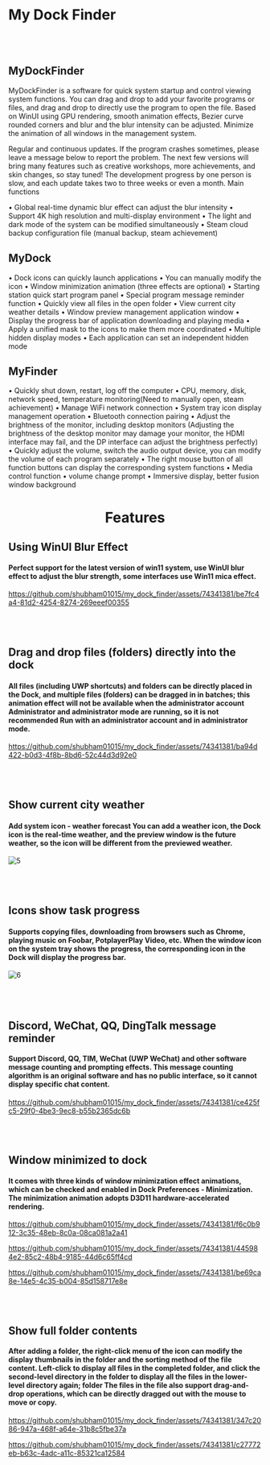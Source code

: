 
<h1 aalign="center">
        My Dock Finder</h1>
<br></br>

<h2>MyDockFinder</h2>
MyDockFinder is a software for quick system startup and control viewing system functions. You can drag and drop to add your favorite programs or files, and drag and drop to directly use the program to open the file. Based on WinUI using GPU rendering, smooth animation effects, Bezier curve rounded corners and blur and the blur intensity can be adjusted. Minimize the animation of all windows in the management system.

Regular and continuous updates. If the program crashes sometimes, please leave a message below to report the problem. The next few versions will bring many features such as creative workshops, more achievements, and skin changes, so stay tuned!
The development progress by one person is slow, and each update takes two to three weeks or even a month.
Main functions

• Global real-time dynamic blur effect can adjust the blur intensity
• Support 4K high resolution and multi-display environment
• The light and dark mode of the system can be modified simultaneously
• Steam cloud backup configuration file (manual backup, steam achievement)

<h2>MyDock</h2>
• Dock icons can quickly launch applications
• You can manually modify the icon
• Window minimization animation (three effects are optional)
• Starting station quick start program panel
• Special program message reminder function
• Quickly view all files in the open folder
• View current city weather details
• Window preview management application window
• Display the progress bar of application downloading and playing media
• Apply a unified mask to the icons to make them more coordinated
• Multiple hidden display modes
• Each application can set an independent hidden mode

<h2>MyFinder</h2>

• Quickly shut down, restart, log off the computer
• CPU, memory, disk, network speed, temperature monitoring(Need to manually open, steam
achievement)
• Manage WiFi network connection
• System tray icon display management operation
• Bluetooth connection pairing
• Adjust the brightness of the monitor, including desktop monitors (Adjusting the brightness of the
desktop monitor may damage your monitor, the HDMI interface may fail, and the DP interface can
adjust the brightness perfectly)
• Quickly adjust the volume, switch the audio output device, you can modify the volume of each
program separately
• The right mouse button of all function buttons can display the corresponding system functions
• Media control function
• volume change prompt
• Immersive display, better fusion window background



<h1 align="center">
Features
</h1>

<h2>Using WinUI Blur Effect</h2>
<h4>Perfect support for the latest version of win11 system, use WinUI blur effect to adjust the blur strength, some interfaces use Win11 mica effect.</h4>



https://github.com/shubham01015/my_dock_finder/assets/74341381/be7fc4a4-81d2-4254-8274-269eeef00355


<br></br>
<h2>
  
  Drag and drop files (folders) directly into the dock
  
  </h2>
<h4>
 All files (including UWP shortcuts) and folders can be directly placed in the Dock, and multiple files (folders) can be dragged in in batches; this animation effect will not be available when the administrator account Administrator and administrator mode are running, so it is not recommended Run with an administrator account and in administrator mode.

</h4>

https://github.com/shubham01015/my_dock_finder/assets/74341381/ba94d422-b0d3-4f8b-8bd6-52c44d3d92e0

<br></br>
<h2>
  
  Show current city weather
  
  </h2>
<h4>
 Add system icon - weather forecast You can add a weather icon, the Dock icon is the real-time weather, and the preview window is the future weather, so the icon will be different from the previewed weather.

</h4>

![5](https://github.com/shubham01015/my_dock_finder/assets/74341381/b83b3081-65b6-4ea6-94a8-086e469a49ed)

<br></br>
<h2>
  
  Icons show task progress
  
  </h2>
<h4>
 Supports copying files, downloading from browsers such as Chrome, playing music on Foobar, PotplayerPlay Video, etc. When the window icon on the system tray shows the progress, the corresponding icon in the Dock will display the progress bar.
</h4>


![6](https://github.com/shubham01015/my_dock_finder/assets/74341381/c44892ea-70fa-4a65-84fe-92ab15cdd745)

<h2>
  <br></br>
Discord, WeChat, QQ, DingTalk message reminder
  </h2>
<h4>
 Support Discord, QQ, TIM, WeChat (UWP WeChat) and other software message counting and prompting effects. This message counting algorithm is an original software and has no public interface, so it cannot display specific chat content.
</h4>



https://github.com/shubham01015/my_dock_finder/assets/74341381/ce425fc5-29f0-4be3-9ec8-b55b2365dc6b

<br></br>

<h2>
  Window minimized to dock

  </h2>
<h4>
It comes with three kinds of window minimization effect animations, which can be checked and enabled in Dock Preferences - Minimization. The minimization animation adopts D3D11 hardware-accelerated rendering.

        
</h4>

https://github.com/shubham01015/my_dock_finder/assets/74341381/f6c0b912-3c35-48eb-8c0a-08ca081a2a41


https://github.com/shubham01015/my_dock_finder/assets/74341381/445984e2-85c2-48b4-9185-44d6c65ff4cd


https://github.com/shubham01015/my_dock_finder/assets/74341381/be69ca8e-14e5-4c35-b004-85d158717e8e



<br></br>

<h2>
 Show full folder contents

  </h2>
<h4>
After adding a folder, the right-click menu of the icon can modify the display thumbnails in the folder and the sorting method of the file content. Left-click to display all files in the completed folder, and click the second-level directory in the folder to display all the files in the lower-level directory again; folder The files in the file also support drag-and-drop operations, which can be directly dragged out with the mouse to move or copy.
        
</h4>



https://github.com/shubham01015/my_dock_finder/assets/74341381/347c2086-947a-468f-a64e-31b8c5fbe37a


https://github.com/shubham01015/my_dock_finder/assets/74341381/c27772eb-b63c-4adc-a11c-85321ca12584



